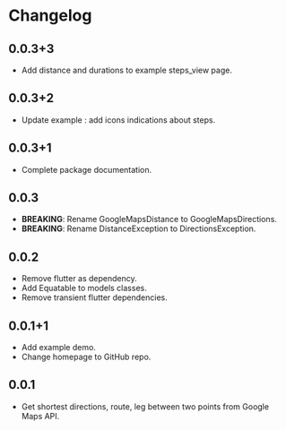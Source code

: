 # Changelog

## 0.0.3+3

* Add distance and durations to example steps_view page.

## 0.0.3+2

* Update example : add icons indications about steps.

## 0.0.3+1

* Complete package documentation.

## 0.0.3

* **BREAKING**: Rename GoogleMapsDistance to GoogleMapsDirections.
* **BREAKING**: Rename DistanceException to DirectionsException.

## 0.0.2

* Remove flutter as dependency.
* Add Equatable to models classes.
* Remove transient flutter dependencies.

## 0.0.1+1

* Add example demo.
* Change homepage to GitHub repo.

## 0.0.1

* Get shortest directions, route, leg between two points from Google Maps API.
